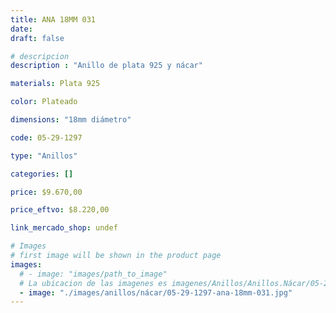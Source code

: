 ```yaml
---
title: ANA 18MM 031
date: 
draft: false

# descripcion
description : "Anillo de plata 925 y nácar"

materials: Plata 925

color: Plateado

dimensions: "18mm diámetro"

code: 05-29-1297

type: "Anillos"

categories: []

price: $9.670,00

price_eftvo: $8.220,00

link_mercado_shop: undef

# Images
# first image will be shown in the product page
images:
  # - image: "images/path_to_image"
  # La ubicacion de las imagenes es imagenes/Anillos/Anillos.Nácar/05-29-1297-ana-18mm-031
  - image: "./images/anillos/nácar/05-29-1297-ana-18mm-031.jpg"
---
```

